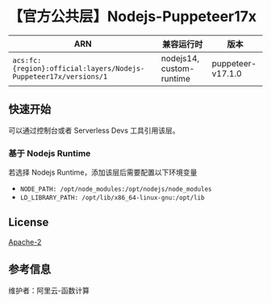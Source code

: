 # 【官方公共层】Nodejs-Puppeteer17x

| ARN                                                              | 兼容运行时                    | 版本                |
|------------------------------------------------------------------|--------------------------|-------------------|
| `acs:fc:{region}:official:layers/Nodejs-Puppeteer17x/versions/1` | nodejs14, custom-runtime | puppeteer-v17.1.0 |

## 快速开始
可以通过控制台或者 Serverless Devs 工具引用该层。

### 基于 Nodejs Runtime
若选择 Nodejs Runtime，添加该层后需要配置以下环境变量
- `NODE_PATH: /opt/node_modules:/opt/nodejs/node_modules`
- `LD_LIBRARY_PATH: /opt/lib/x86_64-linux-gnu:/opt/lib`

## License
[Apache-2](https://github.com/puppeteer/puppeteer/blob/main/LICENSE)

## 参考信息
维护者：阿里云-函数计算